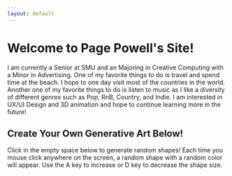 ```yaml
---
layout: default
---
```


<h1>Welcome to Page Powell's Site!</h1>
<p>I am currently a Senior at SMU and an Majoring in Creative Computing with a Minor in Advertising. One of my favorite things to do is travel and spend time at the beach. I hope to one day
 visit most of the countries in the world. Another one of my favorite things to do is listen to music as I like a diversity of different genres such as Pop, RnB, Country, and Indie. I am interested
  in UX/UI Design and 3D animation and hope to continue learning more in the future!
</p>


<h2>Create Your Own Generative Art Below!</h2>

<p>
 Click in the empty space below to generate random shapes! Each time you mouse click anywhere on the screen, a random shape with a random color will appear. 
 Use the A key to increase or D key to decrease the shape size. 
</p>


